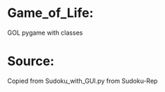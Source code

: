 # Game_of_Life:
GOL pygame with classes 

# Source:
Copied from Sudoku_with_GUI.py from Sudoku-Rep 

